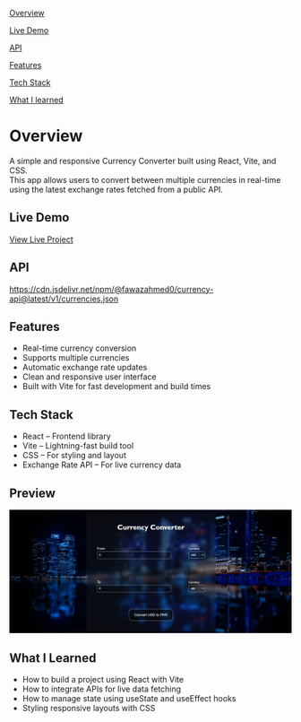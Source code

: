 [Overview](#overview)

 [Live Demo](#live-demo)

 [API](#api)

 [Features](#features)

 [Tech Stack](#tech-stack)

 [What I learned](#what-i-learned)



#  Overview

A simple and responsive Currency Converter built using React, Vite, and CSS.  
This app allows users to convert between multiple currencies in real-time using the latest exchange rates fetched from a public API.


##  Live Demo

 [View Live Project](https://your-username.github.io/your-repo-name/)


## API
https://cdn.jsdelivr.net/npm/@fawazahmed0/currency-api@latest/v1/currencies.json



##  Features

-  Real-time currency conversion  
-  Supports multiple currencies  
-  Automatic exchange rate updates  
-  Clean and responsive user interface  
-  Built with Vite for fast development and build times  



##  Tech Stack

- React – Frontend library  
- Vite – Lightning-fast build tool  
- CSS – For styling and layout  
- Exchange Rate API – For live currency data  


##  Preview

![Currency Converter Screenshot](./screenshot.PNG)

##  What I Learned

- How to build a project using React with Vite 
- How to integrate APIs for live data fetching  
- How to manage state using useState and useEffect hooks  
- Styling responsive layouts with CSS  
